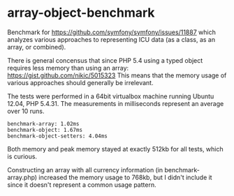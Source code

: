 array-object-benchmark
========================

Benchmark for https://github.com/symfony/symfony/issues/11887 which analyzes
various approaches to representing ICU data (as a class, as an array, or combined).

There is general concensus that since PHP 5.4 using a typed object
requires less memory than using an array: https://gist.github.com/nikic/5015323
This means that the memory usage of various approaches should generally be irrelevant.

The tests were performed in a 64bit virtualbox machine running Ubuntu 12.04, PHP 5.4.31.
The measurements in milliseconds represent an average over 10 runs.

    benchmark-array: 1.02ms
    benchmark-object: 1.67ms
    benchmark-object-setters: 4.04ms

Both memory and peak memory stayed at exactly 512kb for all tests, which is curious.

Constructing an array with all currency information (in benchmark-array.php) increased
the memory usage to 768kb, but I didn't include it since it doesn't represent a common
usage pattern.
